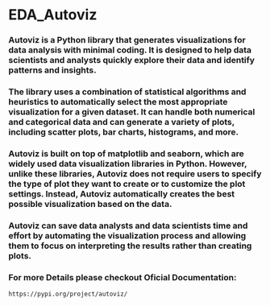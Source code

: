 # EDA_Autoviz

### Autoviz is a Python library that generates visualizations for data analysis with minimal coding. It is designed to help data scientists and analysts quickly explore their data and identify patterns and insights.

### The library uses a combination of statistical algorithms and heuristics to automatically select the most appropriate visualization for a given dataset. It can handle both numerical and categorical data and can generate a variety of plots, including scatter plots, bar charts, histograms, and more.

### Autoviz is built on top of matplotlib and seaborn, which are widely used data visualization libraries in Python. However, unlike these libraries, Autoviz does not require users to specify the type of plot they want to create or to customize the plot settings. Instead, Autoviz automatically creates the best possible visualization based on the data.

### Autoviz can save data analysts and data scientists time and effort by automating the visualization process and allowing them to focus on interpreting the results rather than creating plots.

### For more Details please checkout Oficial Documentation:

```
https://pypi.org/project/autoviz/

```
